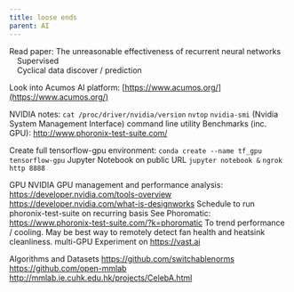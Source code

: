 ```yaml
---
title: loose ends
parent: AI
---
```


Read paper: The unreasonable effectiveness of recurrent neural networks  
  Supervised  
  Cyclical data discover / prediction  

 Look into Acumos AI platform: [https://www.acumos.org/](https://www.acumos.org/)  

NVIDIA notes:
	`cat /proc/driver/nvidia/version`
	`nvtop`
	`nvidia-smi` (Nvidia System Management Interface) command line utility
	Benchmarks (inc. GPU): http://www.phoronix-test-suite.com/

Create full tensorflow-gpu environment:
	`conda create --name tf_gpu tensorflow-gpu`
Jupyter Notebook on public URL
	`jupyter notebook &`
	`ngrok http 8888`

GPU
	NVIDIA GPU management and performance analysis:
		https://developer.nvidia.com/tools-overview
		https://developer.nvidia.com/what-is-designworks
	Schedule to run phoronix-test-suite on recurring basis
		See Phoromatic: https://www.phoronix-test-suite.com/?k=phoromatic
		To trend performance / cooling.
		May be best way to remotely detect fan health and heatsink cleanliness.
	multi-GPU
		Experiment on https://vast.ai

Algorithms and Datasets
    https://github.com/switchablenorms
    https://github.com/open-mmlab
    http://mmlab.ie.cuhk.edu.hk/projects/CelebA.html
